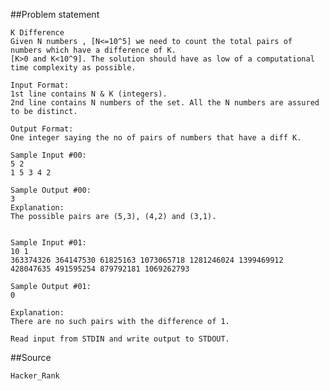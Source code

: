 
##Problem statement

    K Difference
    Given N numbers , [N<=10^5] we need to count the total pairs of numbers which have a difference of K. 
    [K>0 and K<10^9]. The solution should have as low of a computational time complexity as possible. 

    Input Format:
    1st line contains N & K (integers).
    2nd line contains N numbers of the set. All the N numbers are assured to be distinct.
    
    Output Format:
    One integer saying the no of pairs of numbers that have a diff K.
    
    Sample Input #00:
    5 2
    1 5 3 4 2
    
    Sample Output #00:
    3
    Explanation:
    The possible pairs are (5,3), (4,2) and (3,1).
     
     
    Sample Input #01:
    10 1
    363374326 364147530 61825163 1073065718 1281246024 1399469912 428047635 491595254 879792181 1069262793 
     
    Sample Output #01:
    0
     
    Explanation:
    There are no such pairs with the difference of 1.
     
    Read input from STDIN and write output to STDOUT. 

##Source 

    Hacker_Rank